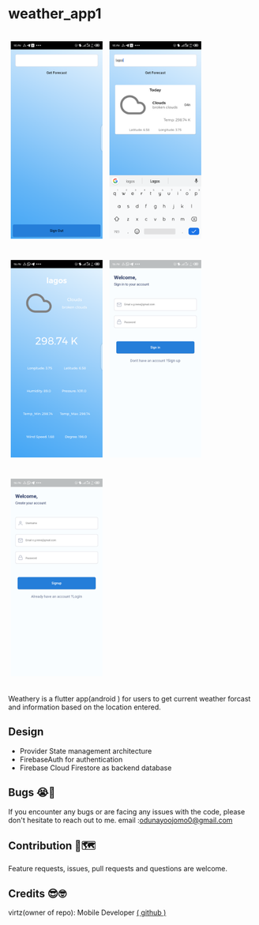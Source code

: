 # weather_app1

<p>
<img src="https://github.com/virtz/weather/blob/main/screenshots/Screenshot_20201129-231547.png" width:"150px" height="400" hspace="5" vspace="20"/>
<img src="https://github.com/virtz/weather/blob/main/screenshots/Screenshot_20201129-231555.png" width:"150px" height="400" hspace="5" vspace="20"/>
<img src="https://github.com/virtz/weather/blob/main/screenshots/Screenshot_20201129-231603.png" width:"150px" height="400" hspace="5" vspace="20"/>
<img src="https://github.com/virtz/weather/blob/main/screenshots/Screenshot_20201129-231611.png" width:"150px" height="400" hspace="5" vspace="20"/>
<img src="https://github.com/virtz/weather/blob/main/screenshots/Screenshot_20201129-231615.png" width:"150px" height="400" hspace="5" vspace="20"/>
</p>

Weathery is a flutter app(android ) for users to get current weather forcast and information based on the location entered.

## Design
- Provider State management architecture
- FirebaseAuth for authentication
- Firebase Cloud Firestore as backend database

## Bugs 😭🐛

If you encounter any bugs or are facing any issues with the code, please don't hesitate to reach out to me. email :odunayoojomo0@gmail.com

## Contribution 🍕🗺

Feature requests, issues, pull requests and questions are welcome.

## Credits 😎🤓

virtz(owner of repo): Mobile Developer [( github )](https://github.com/virtz)